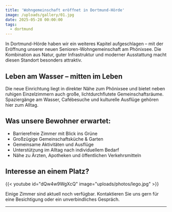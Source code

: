 ```yaml
---
title: 'Wohngemeinschaft eröffnet in Dortmund-Hörde'
image: /uploads/gallery/01.jpg
date: 2025-05-28 00:00:00
tags:
  - dortmund
---
```


In Dortmund-Hörde haben wir ein weiteres Kapitel aufgeschlagen – mit der Eröffnung unserer neuen Senioren-Wohngemeinschaft am Phönixsee. Die Kombination aus Natur, guter Infrastruktur und moderner Ausstattung macht diesen Standort besonders attraktiv.

## Leben am Wasser – mitten im Leben

Die neue Einrichtung liegt in direkter Nähe zum Phönixsee und bietet neben ruhigen Einzelzimmern auch große, lichtdurchflutete Gemeinschaftsräume. Spaziergänge am Wasser, Cafébesuche und kulturelle Ausflüge gehören hier zum Alltag.

## Was unsere Bewohner erwartet:

- Barrierefreie Zimmer mit Blick ins Grüne  
- Großzügige Gemeinschaftsküche & Garten  
- Gemeinsame Aktivitäten und Ausflüge  
- Unterstützung im Alltag nach individuellem Bedarf  
- Nähe zu Ärzten, Apotheken und öffentlichen Verkehrsmitteln

## Interesse an einem Platz?

{{< youtube id="dQw4w9WgXcQ" image="uploads/photos/lego.jpg" >}} 



Einige Zimmer sind aktuell noch verfügbar. Kontaktieren Sie uns gern für eine Besichtigung oder ein unverbindliches Gespräch.

---
